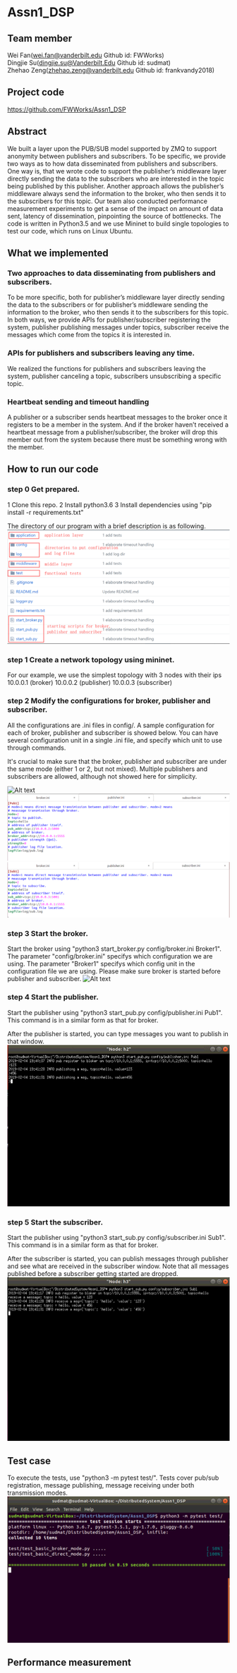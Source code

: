 # Assn1_DSP
## Team member
Wei Fan(wei.fan@vanderbilt.edu Github id: FWWorks)  
Dingjie Su(dingjie.su@Vanderbilt.Edu Github id: sudmat)  
Zhehao Zeng(zhehao.zeng@vanderbilt.edu Github id: frankvandy2018) 

## Project code
https://github.com/FWWorks/Assn1_DSP

## Abstract
We built a layer upon the PUB/SUB model supported by ZMQ to support anonymity between publishers and subscribers. 
To be specific, we provide two ways as to how data disseminated from publishers and subscribers. One way is, that we wrote code to support the publisher’s middleware layer directly sending the data to the subscribers who are interested in the topic being published by this publisher. Another approach allows the publisher’s middleware always send the information to the broker, who then sends it to the subscribers for this topic. 
Our team also conducted performance measurement experiments to get a sense of the impact on amount of data sent, latency of dissemination, pinpointing the source of bottlenecks.
The code is written in Python3.5 and we use Mininet to build single topologies to test our code, which runs on Linux Ubuntu.

## What we implemented
### Two approaches to data disseminating from publishers and subscribers. 
To be more specific, both for publisher’s middleware layer directly sending the data to the subscribers or for publisher’s middleware sending the information to the broker, who then sends it to the subscribers for this topic. In both ways, we provide APIs for publisher/subscriber registering the system, publisher publishing messages under topics, subscriber receive the messages which come from the topics it is interested in. 
### APIs for publishers and subscribers leaving any time. 
We realized the functions for publishers and subscribers leaving the system, publisher canceling a topic, subscribers unsubscribing a specific topic. 
### Heartbeat sending and timeout handling
A publisher or a subscriber sends heartbeat messages to the broker once it registers to be a member in the system. And if the broker haven’t received a heartbeat message from a publisher/subscriber, the broker will drop this member out from the system because there must be something wrong with the member. 

## How to run our code
### step 0 Get prepared.
1 Clone this repo.
2 Install python3.6
3 Install dependencies using "pip install -r requirements.txt"

The directory of our program with a brief description is as following.
![Alt text](./img/dir.png "")

### step 1 Create a network topology using mininet.
For our example, we use the simplest topology with 3 nodes with their ips
10.0.0.1 (broker)
10.0.0.2 (publisher)
10.0.0.3 (subscriber)

### step 2 Modify the configurations for broker, publisher and subscriber.
All the configurations are .ini files in config/.
A sample configuration for each of broker, publisher and subscriber is showed below.
You can have several configuration unit in a single .ini file, and specify which unit to use through commands.

It's crucial to make sure that the broker, publisher and subscriber are under the same mode (either 1 or 2, but not mixed).
Multiple publishers and subscribers are allowed, although not showed here for simplicity.

![Alt text](./img/bloker_config.png "")
![Alt text](./img/publisher_config.png "")
![Alt text](./img/subscriber_config.png "")

### step 3 Start the broker.
Start the broker using "python3 start_broker.py config/broker.ini Broker1".
The parameter "config/broker.ini" specifys which configuration we are using.
The parameter "Broker1" specifys which config unit in the configuration file we are using.
Please make sure broker is started before publisher and subscriber.
![Alt text](./img/bloker_start.png "")

### step 4 Start the publisher.
Start the publisher using "python3 start_pub.py config/publisher.ini Pub1".
This command is in a similar form as that for broker.

After the publisher is started, you can type messages you want to publish in that window.
![Alt text](./img/pub_start.png "")

### step 5 Start the subscriber.
Start the publisher using "python3 start_sub.py config/subscriber.ini Sub1".
This command is in a similar form as that for broker.

After the subscriber is started, you can publish messages through publisher and see what are received in the subscriber window.
Note that all messages published before a subscriber getting started are dropped.
![Alt text](./img/sub_start.png "")

## Test case
To execute the tests, use "python3 -m pytest test/".
Tests cover pub/sub registration, message publishing, message receiving under both transmission modes.
![Alt text](./img/test.png "")

## Performance measurement
